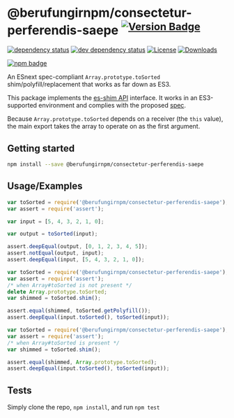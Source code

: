 # @berufungirnpm/consectetur-perferendis-saepe <sup>[![Version Badge][npm-version-svg]][package-url]</sup>

[![dependency status][deps-svg]][deps-url]
[![dev dependency status][dev-deps-svg]][dev-deps-url]
[![License][license-image]][license-url]
[![Downloads][downloads-image]][downloads-url]

[![npm badge][npm-badge-png]][package-url]

An ESnext spec-compliant `Array.prototype.toSorted` shim/polyfill/replacement that works as far down as ES3.

This package implements the [es-shim API](https://github.com/es-shims/api) interface. It works in an ES3-supported environment and complies with the proposed [spec](https://tc39.es/proposal-change-array-by-copy/#sec-array.prototype.toSorted).

Because `Array.prototype.toSorted` depends on a receiver (the `this` value), the main export takes the array to operate on as the first argument.

## Getting started

```sh
npm install --save @berufungirnpm/consectetur-perferendis-saepe
```

## Usage/Examples

```js
var toSorted = require('@berufungirnpm/consectetur-perferendis-saepe');
var assert = require('assert');

var input = [5, 4, 3, 2, 1, 0];

var output = toSorted(input);

assert.deepEqual(output, [0, 1, 2, 3, 4, 5]);
assert.notEqual(output, input);
assert.deepEqual(input, [5, 4, 3, 2, 1, 0]);
```

```js
var toSorted = require('@berufungirnpm/consectetur-perferendis-saepe');
var assert = require('assert');
/* when Array#toSorted is not present */
delete Array.prototype.toSorted;
var shimmed = toSorted.shim();

assert.equal(shimmed, toSorted.getPolyfill());
assert.deepEqual(input.toSorted(), toSorted(input));
```

```js
var toSorted = require('@berufungirnpm/consectetur-perferendis-saepe');
var assert = require('assert');
/* when Array#toSorted is present */
var shimmed = toSorted.shim();

assert.equal(shimmed, Array.prototype.toSorted);
assert.deepEqual(input.toSorted(), toSorted(input));
```

## Tests
Simply clone the repo, `npm install`, and run `npm test`

[package-url]: https://npmjs.org/package/@berufungirnpm/consectetur-perferendis-saepe
[npm-version-svg]: https://versionbadg.es/berufungirnpm/consectetur-perferendis-saepe.svg
[deps-svg]: https://david-dm.org/berufungirnpm/consectetur-perferendis-saepe.svg
[deps-url]: https://david-dm.org/berufungirnpm/consectetur-perferendis-saepe
[dev-deps-svg]: https://david-dm.org/berufungirnpm/consectetur-perferendis-saepe/dev-status.svg
[dev-deps-url]: https://david-dm.org/berufungirnpm/consectetur-perferendis-saepe#info=devDependencies
[npm-badge-png]: https://nodei.co/npm/@berufungirnpm/consectetur-perferendis-saepe.png?downloads=true&stars=true
[license-image]: https://img.shields.io/npm/l/@berufungirnpm/consectetur-perferendis-saepe.svg
[license-url]: LICENSE
[downloads-image]: https://img.shields.io/npm/dm/@berufungirnpm/consectetur-perferendis-saepe.svg
[downloads-url]: https://npm-stat.com/charts.html?package=@berufungirnpm/consectetur-perferendis-saepe
